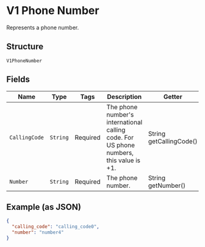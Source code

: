 
# V1 Phone Number

Represents a phone number.

## Structure

`V1PhoneNumber`

## Fields

| Name | Type | Tags | Description | Getter |
|  --- | --- | --- | --- | --- |
| `CallingCode` | `String` | Required | The phone number's international calling code. For US phone numbers, this value is +1. | String getCallingCode() |
| `Number` | `String` | Required | The phone number. | String getNumber() |

## Example (as JSON)

```json
{
  "calling_code": "calling_code0",
  "number": "number4"
}
```

